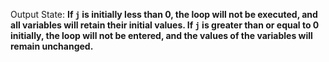 Output State: **If `j` is initially less than 0, the loop will not be executed, and all variables will retain their initial values. If `j` is greater than or equal to 0 initially, the loop will not be entered, and the values of the variables will remain unchanged.**